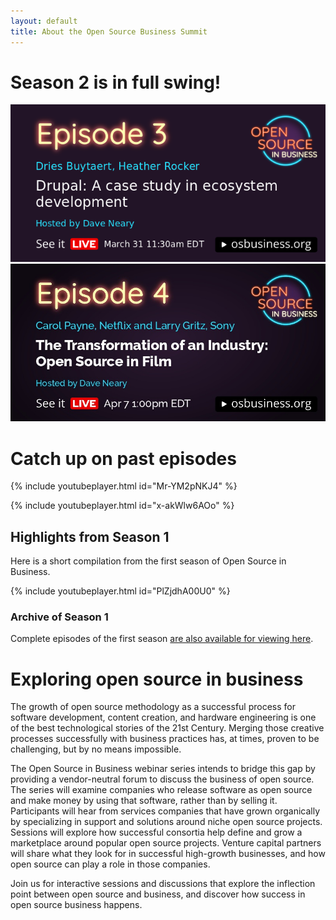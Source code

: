 ```yaml
---
layout: default
title: About the Open Source Business Summit
---
```


<div class="grid">

<div class="col-8_md-12" markdown=1>

# Season 2 is in full swing!
<a href="https://www.crowdcast.io/e/drupal-case-study">
<img src="/assets/images/season2/drupal-a-case-study-in-ecosystem-development.png" alt="Drupal: A case study in ecosystem development - March 31st, 11:30am EDT"></a>

<a href="https://www.crowdcast.io/e/open-source-in-film">
<img src="/assets/images/season2/the-transformation-of-an-industry-open-source-in-film.jpeg" alt="The Transformation of an Industry - Open Source in Film. April 7th, 1pm EDT"></a>


# Catch up on past episodes

{% include youtubeplayer.html id="Mr-YM2pNKJ4" %}

{% include youtubeplayer.html id="x-akWlw6AOo" %}


</div>
<div class="col-4_md-12" markdown=1>

## Highlights from Season 1

Here is a short compilation from the first season of Open Source in Business.

{% include youtubeplayer.html id="PlZjdhA00U0" %}

### Archive of Season 1

Complete episodes of the first season [are also available for viewing here](/season1.html).


</div>

</div>

<!--- TODO: Add YouTube links and figure out the best way to format this as a list --->

# Exploring open source in business

The growth of open source methodology as a successful process for software development, content creation, and hardware engineering is one of the best technological stories of the 21st Century. Merging those creative processes successfully with business practices has, at times, proven to be challenging, but by no means impossible.

The Open Source in Business webinar series intends to bridge this gap by providing a vendor-neutral forum to discuss the business of open source. The series will examine companies who release software as open source and make money by using that software, rather than by selling it. Participants will hear from services companies that have grown organically by specializing in support and solutions around niche open source projects. Sessions will explore how successful consortia help define and grow a marketplace around popular open source projects. Venture capital partners will share what they look for in successful high-growth businesses, and how open source can play a role in those companies.

Join us for interactive sessions and discussions that explore the inflection point between open source and business, and discover how success in open source business happens.
